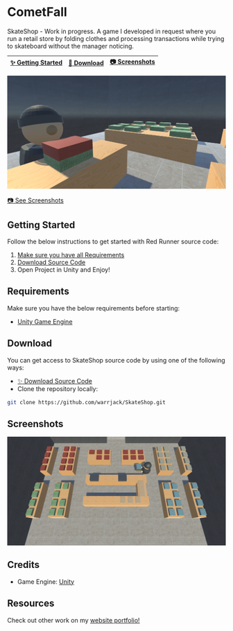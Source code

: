 # CometFall

SkateShop - Work in progress. A game I developed in request where you run a retail store by folding clothes and processing transactions while trying to skateboard without the manager noticing.

| [:sparkles: Getting Started](#getting-started) | [:rocket: Download](#download) | [:camera: Screenshots](#screenshots) |
| --------------- | -------- | ----------- |

<p align="center">
  <img src="https://github.com/warrjack/SkateShop/blob/master/Screenshots/Splash.png" />
</p>

[:camera: See Screenshots](#screenshots)


## Getting Started

Follow the below instructions to get started with Red Runner source code:

1. [Make sure you have all Requirements](#requirements)
2. [Download Source Code](#download)
3. Open Project in Unity and Enjoy!

## Requirements

Make sure you have the below requirements before starting:

- [Unity Game Engine](https://unity3d.com)

## Download

You can get access to SkateShop source code by using one of the following ways:

- [:sparkles: Download Source Code](https://github.com/warrjack/SkateShop/archive/master.zip)
- Clone the repository locally:

```bash
git clone https://github.com/warrjack/SkateShop.git
```

## Screenshots

<p align="center">
  <img src="https://github.com/warrjack/SkateShop/blob/master/Screenshots/Gameplay.png" />
</p>

## Credits
- Game Engine: [Unity](https://unity3d.com/)

## Resources

Check out other work on my [website portfolio!](https://warrjack.weebly.com)
